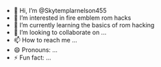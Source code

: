 - 👋 Hi, I’m @Skytemplarnelson455
- 👀 I’m interested in fire emblem rom hacks
- 🌱 I’m currently learning the basics of rom hacking
- 💞️ I’m looking to collaborate on ...
- 📫 How to reach me ...
- 😄 Pronouns: ...
- ⚡ Fun fact: ...

<!---
Skytemplarnelson455/Skytemplarnelson455 is a ✨ special ✨ repository because its `README.md` (this file) appears on your GitHub profile.
You can click the Preview link to take a look at your changes.
--->
